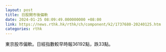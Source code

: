 ```yaml
---
layout: post
title: 日股開市後偏軟
date: 2024-01-25 08:09:49.000000000 +08:00
link: https://news.rthk.hk/rthk/ch/component/k2/1737680-20240125.htm
categories: rthk
---
```


東京股市偏軟。日經指數較早時報36192點，跌33點。
